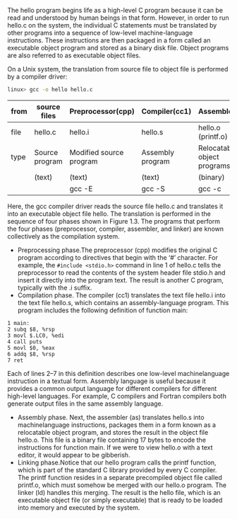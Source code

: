 The hello program begins life as a high-level C program because it can be read
and understood by human beings in that form. However, in order to run hello.c
on the system, the individual C statements must be translated by other programs
into a sequence of low-level machine-language instructions. These instructions are
then packaged in a form called an executable object program and stored as a binary
disk file. Object programs are also referred to as executable object files.

On a Unix system, the translation from source file to object file is performed
by a compiler driver:

```bash
linux> gcc -o hello hello.c
```


| from | source files   | Preprocessor(cpp)       | Compiler(cc1)    | Assembler(as)               | Linker(ld)                |
| ---- | -------------- | ----------------------- | ---------------- | --------------------------- | ------------------------- |
| file | hello.c        | hello.i                 | hello.s          | hello.o  (printf.o)         | hello                     |
| type | Source program | Modified source program | Assembly program | Relocatable object programs | Executable object program |
|      | (text)         | (text)                  | (text)           | (binary)                    | (binary)                  |
|      |                | gcc -E                  | gcc -S           | gcc -c                      |                           |


Here, the gcc compiler driver reads the source file hello.c and translates it into
an executable object file hello. The translation is performed in the sequence
of four phases shown in Figure 1.3. The programs that perform the four phases
(preprocessor, compiler, assembler, and linker) are known collectively as the
compilation system.  

- Preprocessing phase.The preprocessor (cpp) modifies the original C program
according to directives that begin with the ‘#’ character. For example, the
`#include <stdio.h>` command in line 1 of hello.c tells the preprocessor
to read the contents of the system header file stdio.h and insert it directly
into the program text. The result is another C program, typically with the .i
suffix.
- Compilation phase. The compiler (cc1) translates the text file hello.i into
the text file hello.s, which contains an assembly-language program. This
program includes the following definition of function main:
```
1 main:
2 subq $8, %rsp
3 movl $.LC0, %edi
4 call puts
5 movl $0, %eax
6 addq $8, %rsp
7 ret
```
Each of lines 2–7 in this definition describes one low-level machinelanguage instruction in a textual form. Assembly language is useful because
it provides a common output language for different compilers for different
high-level languages. For example, C compilers and Fortran compilers both
generate output files in the same assembly language.
- Assembly phase. Next, the assembler (as) translates hello.s into machinelanguage instructions, packages them in a form known as a relocatable object
program, and stores the result in the object file hello.o. This file is a binary
file containing 17 bytes to encode the instructions for function main. If we
were to view hello.o with a text editor, it would appear to be gibberish.
- Linking phase.Notice that our hello program calls the printf function, which
is part of the standard C library provided by every C compiler. The printf
function resides in a separate precompiled object file called printf.o, which
must somehow be merged with our hello.o program. The linker (ld) handles
this merging. The result is the hello file, which is an executable object file (or
simply executable) that is ready to be loaded into memory and executed by
the system.